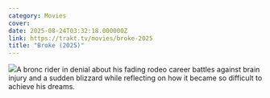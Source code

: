 ```yaml
---
category: Movies
cover: 
date: 2025-08-24T03:32:18.000000Z
link: https://trakt.tv/movies/broke-2025
title: "Broke (2025)"
---
```


![](https://walter-r2.trakt.tv/images/movies/000/708/004/fanarts/thumb/c258528804.jpg)A bronc rider in denial about his fading rodeo career battles against brain injury and a sudden blizzard while reflecting on how it became so difficult to achieve his dreams.